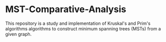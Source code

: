 # MST-Comparative-Analysis
This repository is a study and implementation of Kruskal's and Prim's algorithms algorithms to construct minimum spanning trees (MSTs) from a given graph.

